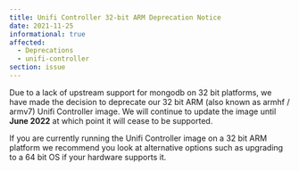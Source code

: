 ```yaml
---
title: Unifi Controller 32-bit ARM Deprecation Notice
date: 2021-11-25
informational: true
affected:
  - Deprecations
  - unifi-controller
section: issue
---
```


Due to a lack of upstream support for mongodb on 32 bit platforms, we have made the decision to deprecate our 32 bit ARM (also known as armhf / armv7) Unifi Controller image. We will continue to update the image until **June 2022** at which point it will cease to be supported.

If you are currently running the Unifi Controller image on a 32 bit ARM platform we recommend you look at alternative options such as upgrading to a 64 bit OS if your hardware supports it.

